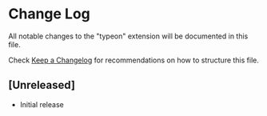 # Change Log

All notable changes to the "typeon" extension will be documented in this file.

Check [Keep a Changelog](http://keepachangelog.com/) for recommendations on how to structure this file.

## [Unreleased]

- Initial release